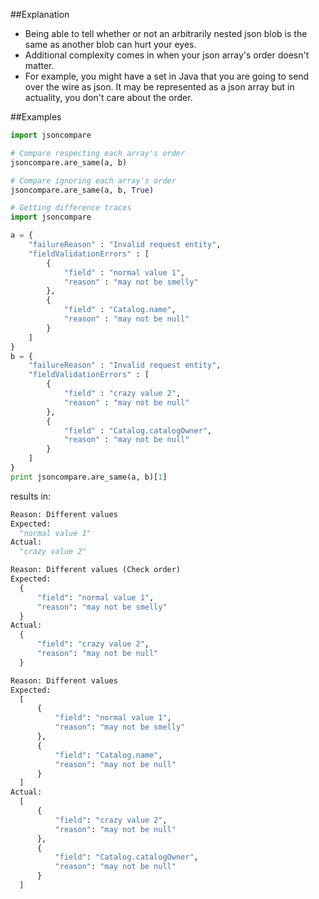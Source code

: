 ##Explanation
*  Being able to tell whether or not an arbitrarily nested json blob is the same as another blob can hurt your eyes.
*  Additional complexity comes in when your json array's order doesn't matter.
*  For example, you might have a set in Java that you are going to send over the wire as json. It may be represented as a json array but in actuality, you don't care about the order.

##Examples
```python
import jsoncompare

# Compare respecting each array's order
jsoncompare.are_same(a, b)

# Compare ignoring each array's order
jsoncompare.are_same(a, b, True)

```

```python
# Getting difference traces
import jsoncompare

a = {
    "failureReason" : "Invalid request entity",
    "fieldValidationErrors" : [
        {
            "field" : "normal value 1",
            "reason" : "may not be smelly"
        },
        {
            "field" : "Catalog.name",
            "reason" : "may not be null"
        }
    ]
}
b = {
    "failureReason" : "Invalid request entity",
    "fieldValidationErrors" : [
        {
            "field" : "crazy value 2",
            "reason" : "may not be null"
        },
        {
            "field" : "Catalog.catalogOwner",
            "reason" : "may not be null"
        }
    ]
}
print jsoncompare.are_same(a, b)[1]
```
results in:

```python
Reason: Different values
Expected:
  "normal value 1"
Actual:
  "crazy value 2"

Reason: Different values (Check order)
Expected:
  {
      "field": "normal value 1", 
      "reason": "may not be smelly"
  }
Actual:
  {
      "field": "crazy value 2", 
      "reason": "may not be null"
  }

Reason: Different values
Expected:
  [
      {
          "field": "normal value 1", 
          "reason": "may not be smelly"
      }, 
      {
          "field": "Catalog.name", 
          "reason": "may not be null"
      }
  ]
Actual:
  [
      {
          "field": "crazy value 2", 
          "reason": "may not be null"
      }, 
      {
          "field": "Catalog.catalogOwner", 
          "reason": "may not be null"
      }
  ]
```
